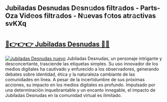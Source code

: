 ## Jubiladas Desnudas D𝚎sn𝚞dos filtr𝚊dos - Parts-Oza Vid𝚎os filtr𝚊dos - N𝚞evas f𝚘tos atr𝚊ctivas svKXq

# <h2><a href="http://mba835b.tromn.icu/?c=Jubiladas+Desnudas">🔗👉👉👉 Jubiladas Desnudas 🔗🔗</a></h2>

[![Jubiladas Desnudas nuevo](https://i.imgur.com/pEAQMta.gif)](http://mba835b.tromn.icu/?c=Jubiladas+Desnudas)
Jubiladas Desnudas, un personaje intrigante y desconcertante, trasciende las etiquetas simples. Su uso innovador de los medios digitales ha cautivado y enfurecido a los observadores, generando debates sobre identidad, ética y la naturaleza cambiante de las comunidades en línea. A pesar de la incertidumbre de sus próximas acciones, su impacto en los medios digitales es profundo. Impulsado por una determinación inquebrantable y un encanto innegable, el impacto de Jubiladas Desnudas en la comunidad virtual es ilimitado.
